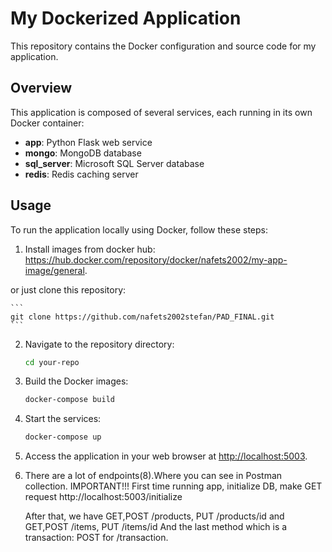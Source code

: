 # My Dockerized Application

This repository contains the Docker configuration and source code for my application.

## Overview

This application is composed of several services, each running in its own Docker container:

- **app**: Python Flask web service
- **mongo**: MongoDB database
- **sql_server**: Microsoft SQL Server database
- **redis**: Redis caching server

## Usage

To run the application locally using Docker, follow these steps:

1. Install images from docker hub:
https://hub.docker.com/repository/docker/nafets2002/my-app-image/general.

or just clone this repository:

    ```
    git clone https://github.com/nafets2002stefan/PAD_FINAL.git
    ```

2. Navigate to the repository directory:

    ```bash
    cd your-repo
    ```

3. Build the Docker images:

    ```bash
    docker-compose build
    ```

4. Start the services:

    ```bash
    docker-compose up
    ```

5. Access the application in your web browser at [http://localhost:5003](http://localhost:5003).

6. There are a lot of endpoints(8).Where you can see in Postman collection.
    IMPORTANT!!! First time running app, initialize DB, make GET request  http://localhost:5003/initialize

    After that, we have GET,POST /products, PUT /products/id
    and GET,POST /items, PUT /items/id
    And the last method which is a transaction:
    POST for /transaction.